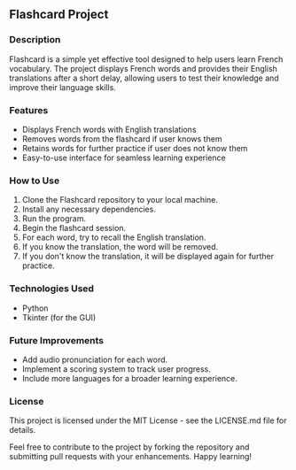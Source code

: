 ## Flashcard Project

### Description
Flashcard is a simple yet effective tool designed to help users learn French vocabulary. The project displays French words and provides their English translations after a short delay, allowing users to test their knowledge and improve their language skills.

### Features
- Displays French words with English translations
- Removes words from the flashcard if user knows them
- Retains words for further practice if user does not know them
- Easy-to-use interface for seamless learning experience

### How to Use
1. Clone the Flashcard repository to your local machine.
2. Install any necessary dependencies.
3. Run the program.
4. Begin the flashcard session.
5. For each word, try to recall the English translation.
6. If you know the translation, the word will be removed.
7. If you don't know the translation, it will be displayed again for further practice.

### Technologies Used
- Python
- Tkinter (for the GUI)

### Future Improvements
- Add audio pronunciation for each word.
- Implement a scoring system to track user progress.
- Include more languages for a broader learning experience.

### License
This project is licensed under the MIT License - see the LICENSE.md file for details.

Feel free to contribute to the project by forking the repository and submitting pull requests with your enhancements. Happy learning!
